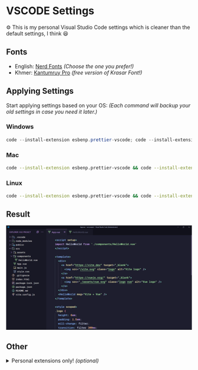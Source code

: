 # VSCODE Settings

⚙️ This is my personal Visual Studio Code settings which is cleaner than the default settings, I think 😆

## Fonts

- English: <a href="https://www.nerdfonts.com/font-downloads" alt="Nerd Fonts URL">Nerd Fonts</a> <i>(Choose the one you prefer!)</i>
- Khmer: <a href="https://fonts.google.com/specimen/Kantumruy+Pro" alt="Kantumruy Pro fonts">Kantumruy Pro</a> <i>(free version of Krasar Font!)</i>

## Applying Settings

Start applying settings based on your OS: <i>(Each command will backup your old settings in case you need it later.)</i>

### Windows

```powershell
code --install-extension esbenp.prettier-vscode; code --install-extension Catppuccin.catppuccin-vsc; code --install-extension Catppuccin.catppuccin-vsc-icons; if (Test-Path "$env:APPDATA\Code\User\settings.json") { mv "$env:APPDATA\Code\User\settings.json" "$env:APPDATA\Code\User\settings.json.bak" } else { Write-Host "settings.json not found, skipping backup" }; irm "https://github.com/samithseu/vscode-settings/raw/main/settings.json" -OutFile "$env:APPDATA\Code\User\settings.json"; irm "https://github.com/samithseu/vscode-settings/raw/main/keybindings.json" -OutFile "$env:APPDATA\Code\User\keybindings.json"
```

### Mac

```bash
code --install-extension esbenp.prettier-vscode && code --install-extension Catppuccin.catppuccin-vsc && code --install-extension Catppuccin.catppuccin-vsc-icons && [ -f "$HOME/Library/Application Support/Code/User/settings.json" ] && mv "$HOME/Library/Application Support/Code/User/settings.json" "$HOME/Library/Application Support/Code/User/settings.json.bak" || echo "settings.json not found, skipping backup" && curl -L -o "$HOME/Library/Application Support/Code/User/settings.json" "https://github.com/samithseu/vscode-settings/raw/main/settings.json" && curl -L -o "$HOME/Library/Application Support/Code/User/keybindings.json" "https://github.com/samithseu/vscode-settings/raw/main/keybindings.json"
```

### Linux

```bash
code --install-extension esbenp.prettier-vscode && code --install-extension Catppuccin.catppuccin-vsc && code --install-extension Catppuccin.catppuccin-vsc-icons && [ -f "$HOME/.config/Code/User/settings.json" ] && mv "$HOME/.config/Code/User/settings.json" "$HOME/.config/Code/User/settings.json.bak" || echo "settings.json not found, skipping backup" && curl -L -o "$HOME/.config/Code/User/settings.json" "https://github.com/samithseu/vscode-settings/raw/main/settings.json" && curl -L -o "$HOME/.config/Code/User/keybindings.json" "https://github.com/samithseu/vscode-settings/raw/main/keybindings.json"
```

## Result

<img src="SAMPLE.png" />

## Other

<details>
  <summary>Personal extensions only! <i>(optional)</i> </summary>
  
  ```bash
  echo "adpyke.codesnap
amiralizadeh9480.laravel-extra-intellisense
antfu.goto-alias
astro-build.astro-vscode
bmewburn.vscode-intelephense-client
bradlc.vscode-tailwindcss
catppuccin.catppuccin-vsc
catppuccin.catppuccin-vsc-icons
codingyu.laravel-goto-view
csstools.postcss
damms005.devdb
dart-code.dart-code
dart-code.flutter
dbaeumer.vscode-eslint
dsznajder.es7-react-js-snippets
ecmel.vscode-html-css
editorconfig.editorconfig
esbenp.prettier-vscode
formulahendry.auto-rename-tag
github.copilot
github.copilot-chat
glitchbl.laravel-create-view
ihunte.laravel-blade-wrapper
jock.svg
mark-wiemer.vscode-autohotkey-plus-plus
mehedidracula.php-namespace-resolver
mikestead.dotenv
ms-python.debugpy
ms-python.python
ms-python.vscode-pylance
myriad-dreamin.tinymist
naoray.laravel-goto-components
nuxt.mdc
nuxtr.nuxt-vscode-extentions
nuxtr.nuxtr-vscode
onecentlin.laravel-blade
onecentlin.laravel-extension-pack
onecentlin.laravel5-snippets
pgl.laravel-jump-controller
qwtel.sqlite-viewer
ritwickdey.liveserver
ryannaddy.laravel-artisan
shufo.vscode-blade-formatter
supermaven.supermaven
tomoki1207.pdf
vue.volar
yoavbls.pretty-ts-errors
tamasfe.even-better-toml
" | xargs -n 1 code --install-extension
  ```
</details>
